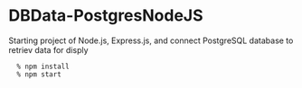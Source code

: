 # DBData-PostgresNodeJS
Starting project of Node.js, Express.js, and connect PostgreSQL database to retriev data for disply

```
  % npm install
  % npm start
```
